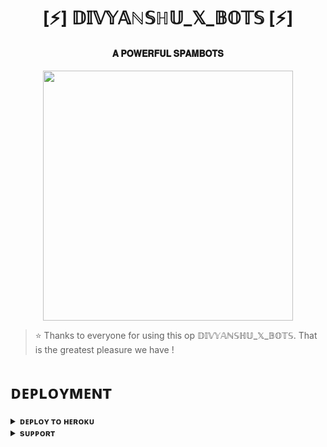 <h1 align="center"><b>[⚡] 𝔻𝕀𝕍𝕐𝔸ℕ𝕊ℍ𝕌_𝕏_𝔹𝕆𝕋𝕊 [⚡]</b></h1>

<h4 align="center"> 𝐀 𝐏𝐎𝐖𝐄𝐑𝐅𝐔𝐋 𝐒𝐏𝐀𝐌𝐁𝐎𝐓𝐒</h4>

<p align="center"><a href="https://t.me/PyXen"><img src="(http://telegra.ph/file/d562be01d910a4f72b8d4.jpg)" width="400"></a></p>


> ⭐️ Thanks to everyone for using this op 𝔻𝕀𝕍𝕐𝔸ℕ𝕊ℍ𝕌_𝕏_𝔹𝕆𝕋𝕊. That is the greatest pleasure we have !


# ᴅᴇᴘʟᴏʏᴍᴇɴᴛ


<details>
<summary><b>ᴅᴇᴘʟᴏʏ ᴛᴏ ʜᴇʀᴏᴋᴜ</b></summary>
<br>

[![Deploy](https://www.herokucdn.com/deploy/button.svg)](https://dashboard.heroku.com/new?template=https://github.com/Ranavanshi/XBOTS)

</details>


<details>
<summary><b>sᴜᴘᴘᴏʀᴛ</b></summary>
<br>

<a href="https://t.me/TheAltron"><img src="https://img.shields.io/badge/Join-Telegram%20Channel-red.svg?logo=Telegram"></a>

</details>
